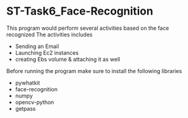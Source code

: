 # ST-Task6_Face-Recognition

This program would perform several activities based on the face recognized 
The activities includes 
<ul>
  <li>Sending an Email </li> 
  <li>Launching Ec2 instances </li>
  <li>creating Ebs volume & attaching it as well </li>
  </ul>

Before running the program make sure to install the following libraries 
<ul>
<li>pywhatkit</li>
<li>face-recognition</li>
<li>numpy </li>
<li>opencv-python </li>
<li>getpass</li>
  </ul>

